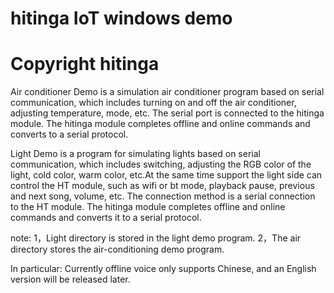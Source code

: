 # hitinga IoT windows demo 

# Copyright hitinga

Air conditioner Demo is a simulation air conditioner program based on serial communication, 
which includes turning on and off the air conditioner, adjusting temperature, mode, etc.
The serial port is connected to the hitinga module. The hitinga module completes offline and online commands and converts to a serial protocol.

Light Demo is a program for simulating lights based on serial communication, 
which includes switching, adjusting the RGB color of the light,
cold color, warm color, etc.At the same time support the light side can control the HT module, 
such as wifi or bt mode, playback pause, previous and next song, volume, etc.
The connection method is a serial connection to the HT module. 
The hitinga module completes offline and online commands and converts it to a serial protocol.

note:
1，Light directory is stored in the light demo program.
2，The air directory stores the air-conditioning demo program.


In particular:
Currently offline voice only supports Chinese, and an English version will be released later.


